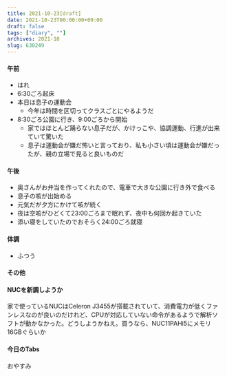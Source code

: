 ```yaml
---
title: 2021-10-23[draft]
date: 2021-10-23T00:00:00+09:00
draft: false
tags: ["diary", ""]
archives: 2021-10
slug: 630249
---
```

#### 午前
- はれ
- 6:30ごろ起床
- 本日は息子の運動会
  - 今年は時間を区切ってクラスごとにやるようだ
- 8:30ごろ公園に行き、9:00ごろから開始
  - 家ではほとんど踊らない息子だが、かけっこや、協調運動、行進が出来ていて驚いた
  - 息子は運動会が嫌だ怖いと言っており、私も小さい頃は運動会が嫌だったが、親の立場で見ると良いものだ
#### 午後
- 奥さんがお弁当を作ってくれたので、電車で大きな公園に行き外で食べる
- 息子の咳が出始める
- 元気だが夕方にかけて咳が続く
- 夜は空咳がひどくて23:00ごろまで眠れず、夜中も何回か起きていた
- 添い寝をしていたのでおそらく24:00ごろ就寝
#### 体調
- ふつう
#### その他
#### NUCを新調しようか
家で使っているNUCはCeleron J3455が搭載されていて、消費電力が低くファンレスなのが良いのだけれど、CPUが対応していない命令があるようで解析ソフトが動かなかった。どうしようかねえ。買うなら、NUC11PAHi5にメモリ16GBぐらいか
#### 今日のTabs
おやすみ